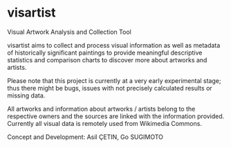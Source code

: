 # visartist
Visual Artwork Analysis and Collection Tool

visartist aims to collect and process visual information as well as metadata of historically significant paintings to provide meaningful descriptive statistics and comparison charts to discover more about artworks and artists.

Please note that this project is currently at a very early experimental stage; thus there might be bugs, issues with not precisely calculated results or missing data.

All artworks and information about artworks / artists belong to the respective owners and the sources are linked with the information provided. Currently all visual data is remotely used from Wikimedia Commons.

Concept and Development: Asil ÇETIN, Go SUGIMOTO

